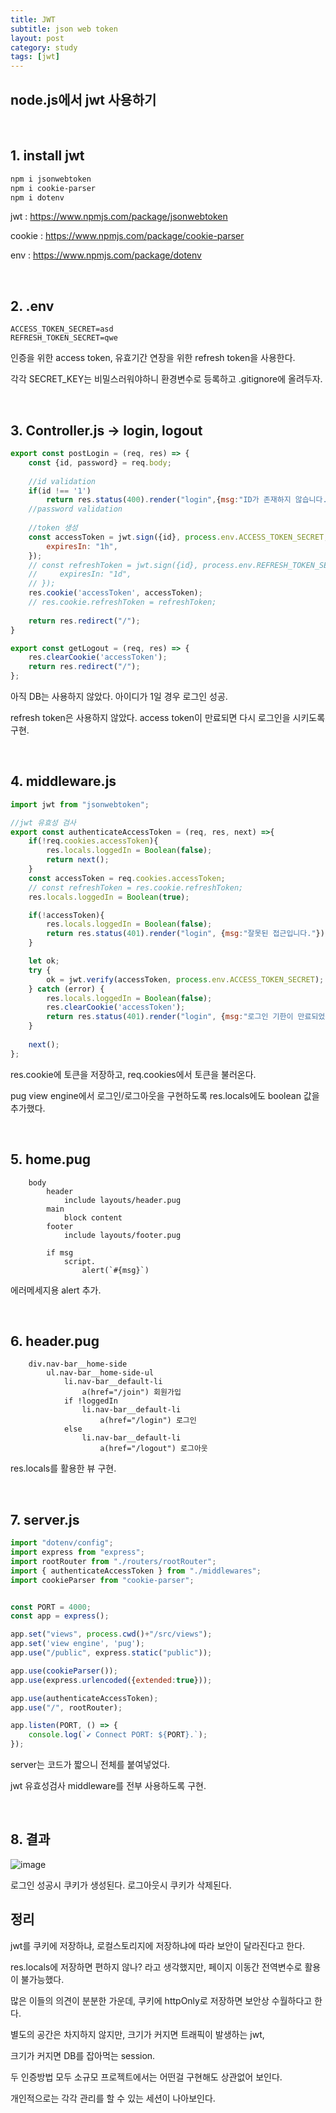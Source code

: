 ```yaml
---
title: JWT
subtitle: json web token
layout: post
category: study
tags: [jwt]
---
```


## node.js에서 jwt 사용하기

<br>

## 1. install jwt

```powershell
npm i jsonwebtoken
npm i cookie-parser
npm i dotenv
```

jwt : https://www.npmjs.com/package/jsonwebtoken

cookie : https://www.npmjs.com/package/cookie-parser

env : https://www.npmjs.com/package/dotenv

<br>

## 2. .env

```
ACCESS_TOKEN_SECRET=asd
REFRESH_TOKEN_SECRET=qwe
```

인증을 위한 access token, 유효기간 연장을 위한 refresh token을 사용한다.<br>

각각 SECRET_KEY는 비밀스러워야하니 환경변수로 등록하고 .gitignore에 올려두자.

<br>

## 3. Controller.js -> login, logout

```javascript
export const postLogin = (req, res) => {
    const {id, password} = req.body;
    
    //id validation
    if(id !== '1')
        return res.status(400).render("login",{msg:"ID가 존재하지 않습니다."});
    //password validation
    
    //token 생성
    const accessToken = jwt.sign({id}, process.env.ACCESS_TOKEN_SECRET, {
        expiresIn: "1h",
    });
    // const refreshToken = jwt.sign({id}, process.env.REFRESH_TOKEN_SECRET, {
    //     expiresIn: "1d",
    // });
    res.cookie('accessToken', accessToken);
    // res.cookie.refreshToken = refreshToken;  
    
    return res.redirect("/");
}

export const getLogout = (req, res) => {
    res.clearCookie('accessToken');
    return res.redirect("/");
};
```

아직 DB는 사용하지 않았다. 아이디가 1일 경우 로그인 성공.<br>

refresh token은 사용하지 않았다. access token이 만료되면 다시 로그인을 시키도록 구현.

<br>

## 4. middleware.js

```javascript
import jwt from "jsonwebtoken";

//jwt 유효성 검사
export const authenticateAccessToken = (req, res, next) =>{
    if(!req.cookies.accessToken){
        res.locals.loggedIn = Boolean(false);
        return next();
    }
    const accessToken = req.cookies.accessToken;
    // const refreshToken = res.cookie.refreshToken;
    res.locals.loggedIn = Boolean(true);

    if(!accessToken){
        res.locals.loggedIn = Boolean(false);
        return res.status(401).render("login", {msg:"잘못된 접근입니다."});
    }

    let ok;
    try {
        ok = jwt.verify(accessToken, process.env.ACCESS_TOKEN_SECRET);
    } catch (error) {
        res.locals.loggedIn = Boolean(false);
        res.clearCookie('accessToken');
        return res.status(401).render("login", {msg:"로그인 기한이 만료되었습니다."});
    }
    
    next();
};
```

res.cookie에 토큰을 저장하고, req.cookies에서 토큰을 불러온다.<br>

pug view engine에서 로그인/로그아웃을 구현하도록 res.locals에도 boolean 값을 추가했다.

<br>

## 5. home.pug

```jade
    body
        header
            include layouts/header.pug
        main
            block content
        footer 
            include layouts/footer.pug
        
        if msg 
            script.
                alert(`#{msg}`)
```

에러메세지용 alert 추가.

<br>

## 6. header.pug

```jade
    div.nav-bar__home-side   
        ul.nav-bar__home-side-ul   
            li.nav-bar__default-li 
                a(href="/join") 회원가입
            if !loggedIn
                li.nav-bar__default-li  
                    a(href="/login") 로그인 
            else 
                li.nav-bar__default-li  
                    a(href="/logout") 로그아웃 
```

res.locals를 활용한 뷰 구현.

<br>

## 7. server.js

```javascript
import "dotenv/config";
import express from "express";
import rootRouter from "./routers/rootRouter";
import { authenticateAccessToken } from "./middlewares";
import cookieParser from "cookie-parser";


const PORT = 4000;
const app = express();

app.set("views", process.cwd()+"/src/views");
app.set('view engine', 'pug');
app.use("/public", express.static("public"));

app.use(cookieParser());
app.use(express.urlencoded({extended:true}));

app.use(authenticateAccessToken);
app.use("/", rootRouter);

app.listen(PORT, () => {
    console.log(`✔️ Connect PORT: ${PORT}.`);    
});
```

server는 코드가 짧으니 전체를 붙여넣었다.<br>

jwt 유효성검사 middleware를 전부 사용하도록 구현.

<br>

## 8. 결과

![image](https://user-images.githubusercontent.com/34051263/143535818-b0baa42a-0a52-47b7-be1d-e67e732a42a7.png)

로그인 성공시 쿠키가 생성된다. 로그아웃시 쿠키가 삭제된다.<br>

## 정리

jwt를 쿠키에 저장하냐, 로컬스토리지에 저장하냐에 따라 보안이 달라진다고 한다.<br>

res.locals에 저장하면 편하지 않나? 라고 생각했지만, 페이지 이동간 전역변수로 활용이 불가능했다.<br>

많은 이들의 의견이 분분한 가운데, 쿠키에 httpOnly로 저장하면 보안상 수월하다고 한다.<br>

별도의 공간은 차지하지 않지만, 크기가 커지면 트래픽이 발생하는 jwt,<br>

크기가 커지면 DB를 잡아먹는 session.<br>

두 인증방법 모두 소규모 프로젝트에서는 어떤걸 구현해도 상관없어 보인다.<br>

개인적으로는 각각 관리를 할 수 있는 세션이 나아보인다.

